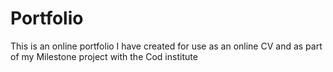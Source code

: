 # Portfolio

This is an online portfolio I have created for use as an online CV and as part of my Milestone project with the Cod institute

